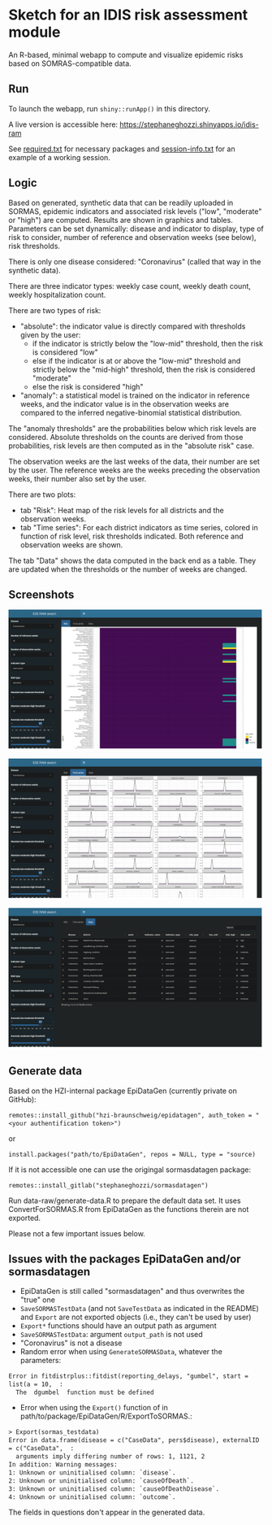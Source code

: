 # Sketch for an IDIS risk assessment module 

An R-based, minimal webapp to compute and visualize epidemic risks based on
SOMRAS-compatible data.

## Run

To launch the webapp, run `shiny::runApp()` in this directory.

A live version is accessible here: https://stephaneghozzi.shinyapps.io/idis-ram

See [required.txt](./required.txt) for necessary packages and [session-info.txt](./session-info.txt) for an example of a working session.

## Logic

Based on generated, synthetic data that can be readily uploaded in SORMAS, epidemic indicators and associated risk levels ("low", "moderate" or "high") are computed. Results are shown in graphics and tables. Parameters can be set dynamically: disease and indicator to display, type of risk to consider, number of reference and observation weeks (see below), risk thresholds.

There is only one disease considered: "Coronavirus" (called that way in the synthetic data).

There are three indicator types: weekly case count, weekly death count, weekly hospitalization count. 

There are two types of risk:
- "absolute": the indicator value is directly compared with thresholds given by the user: 
  - if the indicator is strictly below the "low-mid" threshold, then the risk is considered "low"
  - else if the indicator is at or above the "low-mid" threshold and strictly below the "mid-high" threshold, then the risk is considered "moderate"
  - else the risk is considered "high"
- "anomaly": a statistical model is trained on the indicator in reference weeks, and the indicator value is in the observation weeks are compared to the inferred negative-binomial statistical distribution. 

The "anomaly thresholds" are the probabilities below which risk levels are considered. Absolute thresholds on the counts are derived from those probabilities, risk levels are then computed as in the "absolute risk" case.

The observation weeks are the last weeks of the data, their number are set by the user. The reference weeks are the weeks preceding the observation weeks, their number also set by the user.

There are two plots:
- tab "Risk": Heat map of the risk levels for all districts and the observation weeks.
- tab "Time series": For each district indicators as time series, colored in function of risk level, risk thresholds indicated. Both reference and observation weeks are shown.

The tab "Data" shows the data computed in the back end as a table. They are updated when the thresholds or the number of weeks are changed.

## Screenshots

![Risk tab](screenshots/idis-ram-risk.png)

![Time series tab](screenshots/idis-ram-timeseries.png)

![Data tab](screenshots/idis-ram-data.png)

## Generate data

Based on the HZI-internal package EpiDataGen (currently private on GitHub):
```
remotes::install_github("hzi-braunschweig/epidatagen", auth_token = "<your authentification token>")
```
or
```
install.packages("path/to/EpiDataGen", repos = NULL, type = "source)
```

If it is not accessible one can use the origingal sormasdatagen package: 
```
remotes::install_gitlab("stephaneghozzi/sormasdatagen")
```

Run data-raw/generate-data.R to prepare the default data set. It uses ConvertForSORMAS.R from EpiDataGen as the functions therein are not exported.

Please not a few important issues below.

## Issues with the packages EpiDataGen and/or sormasdatagen

- EpiDataGen is still called "sormasdatagen" and thus overwrites the "true" one
- `SaveSORMASTestData` (and not `SaveTestData` as indicated in the README) and `Export` are not exported objects (i.e., they can't be used by user)
- `Export*` functions should have an output path as argument
- `SaveSORMASTestData`: argument `output_path` is not used
- "Coronavirus" is not a disease
- Random error when using `GenerateSORMASData`, whatever the parameters: 
```
Error in fitdistrplus::fitdist(reporting_delays, "gumbel", start = list(a = 10,  : 
  The  dgumbel  function must be defined
```
- Error when using the `Export()` function of  in path/to/package/EpiDataGen/R/ExportToSORMAS.: 
```
> Export(sormas_testdata)
Error in data.frame(disease = c("CaseData", pers$disease), externalID = c("CaseData",  : 
  arguments imply differing number of rows: 1, 1121, 2
In addition: Warning messages:
1: Unknown or uninitialised column: `disease`. 
2: Unknown or uninitialised column: `causeOfDeath`. 
3: Unknown or uninitialised column: `causeOfDeathDisease`. 
4: Unknown or uninitialised column: `outcome`. 
```
The fields in questions don't appear in the generated data.

